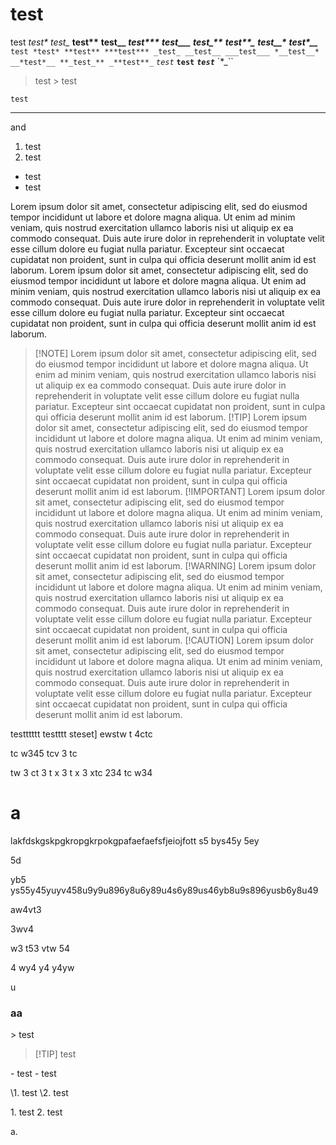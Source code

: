 # test
test *test\** _test\__ **test\*\*** __test\_\___ ***test\*\*\**** ___test\_\_\____ _**test\_\*\***_ **_test\*\*\__** __*test\_\_\**__ *__test\*\_\___* `test *test* **test** ***test*** _test_ __test__ ___test___ *__test__* __*test*__ **_test_** _**test**_` *`test`* **`test`** ***`test`*** `\*\_\``
> test > test
```
test
```
---
and
1. test
2. test
- test
- test

Lorem ipsum dolor sit amet, consectetur adipiscing elit, sed do eiusmod tempor incididunt ut labore et dolore magna aliqua. Ut enim ad minim veniam, quis nostrud exercitation ullamco laboris nisi ut aliquip ex ea commodo consequat. Duis aute irure dolor in reprehenderit in voluptate velit esse cillum dolore eu fugiat nulla pariatur. Excepteur sint occaecat cupidatat non proident, sunt in culpa qui officia deserunt mollit anim id est laborum.
Lorem ipsum dolor sit amet, consectetur adipiscing elit, sed do eiusmod tempor incididunt ut labore et dolore magna aliqua. Ut enim ad minim veniam, quis nostrud exercitation ullamco laboris nisi ut aliquip ex ea commodo consequat. Duis aute irure dolor in reprehenderit in voluptate velit esse cillum dolore eu fugiat nulla pariatur. Excepteur sint occaecat cupidatat non proident, sunt in culpa qui officia deserunt mollit anim id est laborum.
> [!NOTE] Lorem ipsum dolor sit amet, consectetur adipiscing elit, sed do eiusmod tempor incididunt ut labore et dolore magna aliqua. Ut enim ad minim veniam, quis nostrud exercitation ullamco laboris nisi ut aliquip ex ea commodo consequat. Duis aute irure dolor in reprehenderit in voluptate velit esse cillum dolore eu fugiat nulla pariatur. Excepteur sint occaecat cupidatat non proident, sunt in culpa qui officia deserunt mollit anim id est laborum.
> [!TIP] Lorem ipsum dolor sit amet, consectetur adipiscing elit, sed do eiusmod tempor incididunt ut labore et dolore magna aliqua. Ut enim ad minim veniam, quis nostrud exercitation ullamco laboris nisi ut aliquip ex ea commodo consequat. Duis aute irure dolor in reprehenderit in voluptate velit esse cillum dolore eu fugiat nulla pariatur. Excepteur sint occaecat cupidatat non proident, sunt in culpa qui officia deserunt mollit anim id est laborum.
> [!IMPORTANT] Lorem ipsum dolor sit amet, consectetur adipiscing elit, sed do eiusmod tempor incididunt ut labore et dolore magna aliqua. Ut enim ad minim veniam, quis nostrud exercitation ullamco laboris nisi ut aliquip ex ea commodo consequat. Duis aute irure dolor in reprehenderit in voluptate velit esse cillum dolore eu fugiat nulla pariatur. Excepteur sint occaecat cupidatat non proident, sunt in culpa qui officia deserunt mollit anim id est laborum.
> [!WARNING] Lorem ipsum dolor sit amet, consectetur adipiscing elit, sed do eiusmod tempor incididunt ut labore et dolore magna aliqua. Ut enim ad minim veniam, quis nostrud exercitation ullamco laboris nisi ut aliquip ex ea commodo consequat. Duis aute irure dolor in reprehenderit in voluptate velit esse cillum dolore eu fugiat nulla pariatur. Excepteur sint occaecat cupidatat non proident, sunt in culpa qui officia deserunt mollit anim id est laborum.
> [!CAUTION] Lorem ipsum dolor sit amet, consectetur adipiscing elit, sed do eiusmod tempor incididunt ut labore et dolore magna aliqua. Ut enim ad minim veniam, quis nostrud exercitation ullamco laboris nisi ut aliquip ex ea commodo consequat. Duis aute irure dolor in reprehenderit in voluptate velit esse cillum dolore eu fugiat nulla pariatur. Excepteur sint occaecat cupidatat non proident, sunt in culpa qui officia deserunt mollit anim id est laborum.

testttttt testttt steset]
ewstw
t
4ctc

tc
w345
tcv
3
tc

tw
3
ct
3
t
x
3
t
x
3
xtc
234
tc
w34


# a

lakfdskgskpgkropgkrpokgpafaefaefsfjeiojfott
s5
bys45y
5ey

5d

yb5
ys55y45yuyv458u9y9u896y8u6y89u4s6y89us46yb8u9s896yusb6y8u49


aw4vt3

3wv4

w3
t53
vtw
54

4
wy4
y4
y4yw







u

### aa

\> test
> \[!TIP] test

\- test
\- test

\1. test
\2. test

1\. test
2\. test

a.
